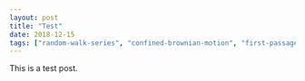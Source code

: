 ```yaml
---
layout: post
title: "Test"
date: 2018-12-15
tags: ["random-walk-series", "confined-brownian-motion", "first-passage-times"]
---
```


This is a test post.